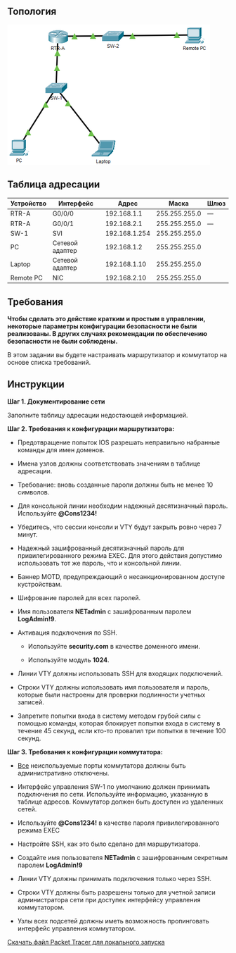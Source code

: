 ## Топология

![](./assets/topology.png)

## Таблица адресации

| Устройство | Интерфейс       | Адрес         | Маска         | Шлюз |
|------------|-----------------|---------------|---------------|------|
| RTR-A      | G0/0/0          | 192.168.1.1   | 255.255.255.0 | —    |
| RTR-A      | G0/0/1          | 192.168.2.1   | 255.255.255.0 | —    |
| SW-1       | SVI             | 192.168.1.254 | 255.255.255.0 |      |
| PC         | Сетевой адаптер | 192.168.1.2   | 255.255.255.0 |      |
| Laptop     | Сетевой адаптер | 192.168.1.10  | 255.255.255.0 |      |
| Remote PC  | NIC             | 192.168.2.10  | 255.255.255.0 |      |

## Требования

**Чтобы сделать это действие кратким и простым в управлении, некоторые параметры конфигурации безопасности не были реализованы. В других случаях рекомендации по обеспечению безопасности не были соблюдены.**

В этом задании вы будете настраивать маршрутизатор и коммутатор на основе списка требований.

## Инструкции

**Шаг 1. Документирование сети**

Заполните таблицу адресации недостающей информацией.

**Шаг 2. Требования к конфигурации маршрутизатора:**

-   Предотвращение попыток IOS разрешать неправильно набранные команды для имен доменов.

-   Имена узлов должны соответствовать значениям в таблице адресации.

-   Требование: вновь созданные пароли должны быть не менее 10 символов.

-   Для консольной линии необходим надежный десятизначный пароль. Используйте **@Cons1234!**

-   Убедитесь, что сессии консоли и VTY будут закрыть ровно через 7 минут.

-   Надежный зашифрованный десятизначный пароль для привилегированного режима EXEC. Для этого действия допустимо использовать тот же пароль, что и консольной линии.

-   Баннер MOTD, предупреждающий о несанкционированном доступе кустройствам.

-   Шифрование паролей для всех паролей.

-   Имя пользователя **NETadmin** с зашифрованным паролем **LogAdmin!9**.

-   Активация подключения по SSH.

    -   Используйте **security.com** в качестве доменного имени.

    -   Используйте модуль **1024**.

-   Линии VTY должны использовать SSH для входящих подключений.

-   Строки VTY должны использовать имя пользователя и пароль, которые были настроены для проверки подлинности учетных записей.

-   Запретите попытки входа в систему методом грубой силы с помощью команды, которая блокирует попытки входа в систему в течение 45 секунд, если кто-то провалил три попытки в течение 100 секунд.

**Шаг 3. Требования к конфигурации коммутатора:**

-   <u>Все</u> неиспользуемые порты коммутатора должны быть административно отключены.

-   Интерфейс управления SW-1 по умолчанию должен принимать подключения по сети. Используйте информацию, указанную в таблице адресов. Коммутатор должен быть доступен из удаленных сетей.

-   Используйте **@Cons1234!** в качестве пароля привилегированного режима EXEC

-   Настройте SSH, как это было сделано для маршрутизатора.

-   Создайте имя пользователя **NETadmin** с зашифрованным секретным паролем **LogAdmin!9**

-   Линии VTY должны принимать подключения только через SSH.

-   Строки VTY должны быть разрешены только для учетной записи администратора сети при доступек интерфейсу управления коммутатором.

-   Узлы всех подсетей должны иметь возможность пропинговать интерфейс управления коммутатором.

[Скачать файл Packet Tracer для локального запуска](./assets/16.5.1-packet-tracer---secure-network-devices_ru-RU.pka)
